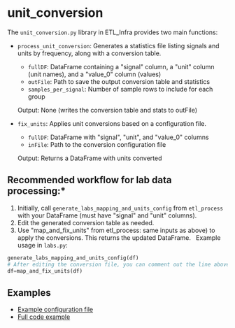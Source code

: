 # unit_conversion
The `unit_conversion.py` library in ETL_Infra provides two main functions:

* `process_unit_conversion`: Generates a statistics file listing signals and units by frequency, along with a conversion table.
    - `fullDF`: DataFrame containing a "signal" column, a "unit" column (unit names), and a "value_0" column (values)
    - `outFile`: Path to save the output conversion table and statistics
    - `samples_per_signal`: Number of sample rows to include for each group

    Output:
    None (writes the conversion table and stats to outFile)
* `fix_units`: Applies unit conversions based on a configuration file.
    - `fullDF`: DataFrame with "signal", "unit", and "value_0" columns
    - `inFile`: Path to the conversion configuration file

    Output:
    Returns a DataFrame with units converted

## Recommended workflow for lab data processing:*

1. Initially, call `generate_labs_mapping_and_units_config` from `etl_process` with your DataFrame (must have "signal" and "unit" columns).
2. Edit the generated conversion table as needed.
3. Use "map_and_fix_units" from etl_process: same inputs as above) to apply the conversions. This returns the updated DataFrame.
 
Example usage in `labs.py`:

```python
generate_labs_mapping_and_units_config(df)
# After editing the conversion file, you can comment out the line above to avoid regenerating it.
df=map_and_fix_units(df)
```

## Examples

* [Example configuration file](Example%20config_output%20file%20of%20unit%20conversion.md)
* [Full code example](Full%20code%20example%20-%20LungFlag%20Taiwan%20labs.md)